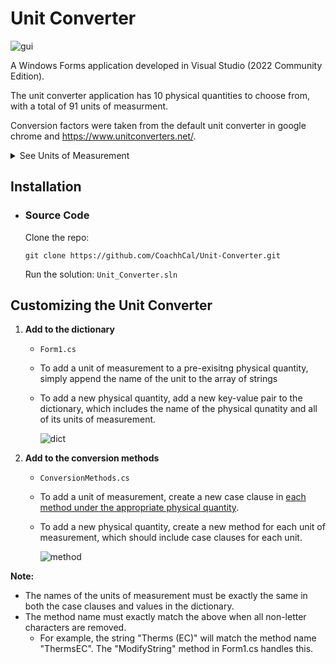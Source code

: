 # Unit Converter

![gui](https://github.com/user-attachments/assets/144c013d-8331-4deb-b61f-986eda38cfde)


A Windows Forms application developed in Visual Studio (2022 Community Edition).

The unit converter application has 10 physical quantities to choose from, with a total of 91 units of measurment.

Conversion factors were taken from the default unit converter in google chrome and https://www.unitconverters.net/.

<details>
  <summary>See Units of Measurement</summary>
  

  | **Physical Quantity** | **Units of Measurement**                                                                                                                |
  |-----------------------|-----------------------------------------------------------------------------------------------------------------------------------------|
  | **Volume**            | US liquid gallon, US liquid quart, US liquid pint, US cup, US fluid ounce, US tablespoon, US teaspoon, Cubic meter, Liter, Milliliter, Imperial gallon, Imperial quart, Imperial pint, Imperial cup, Imperial fluid ounce, Imperial tablespoon, Imperial teaspoon, Cubic foot, Cubic inch |
  | **Time**              | Nanosecond, Microsecond, Millisecond, Second, Minute, Hour, Day, Week, Month, Calendar year, Decade, Century, Millennium |
  | **Length**            | Nanometer, Micrometer, Millimeter, Centimeter, Inch, Foot, Yard, Meter, Kilometer, Mile, Nautical mile |
  | **Area**              | Square millimeter, Square centimeter, Square inch, Square foot, Square yard, Square meter, Acre, Hectare, Square Kilometer, Square mile |
  | **Mass**              | Microgram, Milligram, Gram, Ounce, Pound, Kilogram, Stone (UK), US ton, Imperial ton, Metric ton |
  | **Energy**            | Joule, Kilojoule, Calorie, Kilocalorie, Watt-hour, Kilowatt-hour, Foot-pound, British thermal unit (IT), Therm (EC) |
  | **Pressure**          | Bar, Pascal, Kilopascal, Pound per square inch, Kilopound per square inch, Torr, Standard atmosphere |
  | **Speed**             | Foot per second, Meter per second, Kilometer per hour, Mile per hour, Knot |
  | **Frequency**         | Hertz, Kilohertz, Megahertz, Gigahertz |
  | **Temperature**       | Celsius, Fahrenheit, Kelvin |
  
</details>

## Installation

- ### Source Code

  Clone the repo:

  ```
  git clone https://github.com/CoachhCal/Unit-Converter.git
  ```

  Run the solution:
  ```Unit_Converter.sln```

## Customizing the Unit Converter

1) **Add to the dictionary**
   
   - ```Form1.cs```
   
   - To add a unit of measurement to a pre-exisitng physical quantity, simply append the name of the unit to the array of strings
   - To add a new physical quantity, add a new key-value pair to the dictionary, which includes the name of the physical qunatity and all of its units of measurement.

        ![dict](https://github.com/user-attachments/assets/bc35ca87-ed7a-4b61-a69b-bd1dfe03b8de)


2) **Add to the conversion methods**

   - ```ConversionMethods.cs```
     
   - To add a unit of measurement, create a new case clause in <ins>each method under the appropriate physical quantity</ins>.
   - To add a new physical quantity, create a new method for each unit of measurement, which should include case clauses for each unit.

       ![method](https://github.com/user-attachments/assets/2ada5bff-0150-4b70-a846-56afeec850eb)

**Note:**
  - The names of the units of measurement must be exactly the same in both the case clauses and values in the dictionary.
  - The method name must exactly match the above when all non-letter characters are removed.
      - For example, the string "Therms (EC)" will match the method name "ThermsEC". The "ModifyString" method in Form1.cs handles this. 

